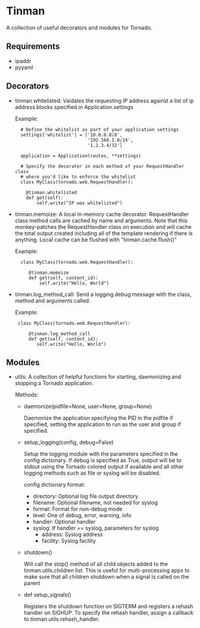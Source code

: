 Tinman
======
A collection of useful decorators and modules for Tornado.

Requirements
------------
- ipaddr
- pyyaml

Decorators
----------

- tinman.whitelisted: Vaidates the requesting IP address against a list of ip
  address blocks specified in Application.settings

  Example:

        # Define the whitelist as part of your application settings
        settings['whitelist'] = ['10.0.0.0/8',
                                 '192.168.1.0/24',
                                 '1.2.3.4/32']

        application = Application(routes, **settings)

        # Specify the decorator in each method of your RequestHandler class
        # where you'd like to enforce the whitelist
        class MyClass(tornado.web.RequestHandler):

          @tinman.whitelisted
          def get(self):
              self.write("IP was whitelisted")

- tinman.memoize: A local in-memory cache decorator. RequestHandler class
  method calls are cached by name and arguments. Note that this monkey-patches
  the RequestHandler class on execution and will cache the total output created
  including all of the template rendering if there is anything. Local cache
  can be flushed with "tinman.cache.flush()"

  Example:

        class MyClass(tornado.web.RequestHandler):

           @tinman.memoize
           def get(self, content_id):
               self.write("Hello, World")

 - tinman.log_method_call: Send a logging.debug message with the class, method
   and arguments called.

   Example:

        class MyClass(tornado.web.RequestHandler):

            @tinman.log_method_call
            def get(self, content_id):
               self.write("Hello, World")


Modules
-------

- utils: A collection of helpful functions for starting, daemonizing and
  stopping a Tornado application.

  Methods:

  - daemonize(pidfile=None, user=None, group=None)

    Daemonize the application specifying the PID in the pidfile if specified,
    setting the application to run as the user and group if specified.

  - setup_logging(config, debug=False)

    Setup the logging module with the parameters specified in the config
    dictionary. If debug is specified as True, output will be to stdout
    using the Tornado colored output if available and all other logging methods
    such as file or syslog will be disabled.

    config dictionary format:

    * directory:   Optional log file output directory
    * filename:    Optional filename, not needed for syslog
    * format:      Format for non-debug mode
    * level:       One of debug, error, warning, info
    * handler:     Optional handler
    * syslog:      If handler == syslog, parameters for syslog
      * address:   Syslog address
      * facility:  Syslog facility

  - shutdown()

    Will call the stop() method of all child objects added to the
    tinman.utils.children list. This is useful for multi-processing apps to
    make sure that all children shutdown when a signal is called on the parent

  - def setup_signals()

    Registers the shutdown function on SIGTERM and registers a rehash handler
    on SIGHUP. To specify the rehash handler, assign a callback to
    tinman.utils.rehash_handler.

